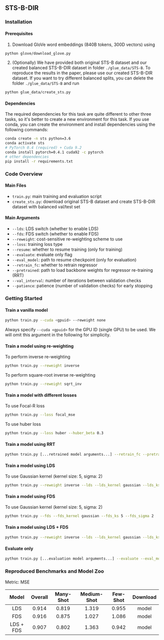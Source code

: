 ## STS-B-DIR

### Installation

#### Prerequisites

1. Download GloVe word embeddings (840B tokens, 300D vectors) using

```bash
python glove/download_glove.py
```

2. (Optionally) We have provided both original STS-B dataset and our created balanced STS-B-DIR dataset in folder `./glue_data/STS-B`. To reproduce the results in the paper, please use our created STS-B-DIR dataset. If you want to try different balanced splits, you can delete the folder `./glue_data/STS-B` and run

```bash
python glue_data/create_sts.py
```

#### Dependencies

The required dependencies for this task are quite different to other three tasks, so it's better to create a new environment for this task. If you use conda, you can create the environment and install dependencies using the following commands:

```bash
conda create -n sts python=3.6
conda activate sts
# PyTorch 0.4 (required) + Cuda 9.2
conda install pytorch=0.4.1 cuda92 -c pytorch
# other dependencies
pip install -r requirements.txt
```

### Code Overview

#### Main Files

- `train.py`: main training and evaluation script
- `create_sts.py`: download original STS-B dataset and create STS-B-DIR dataset with balanced val/test set 

#### Main Arguments

- `--lds`: LDS switch (whether to enable LDS)
- `--fds`: FDS switch (whether to enable FDS)
- `--reweight`: cost-sensitive re-weighting scheme to use
- `--loss`: training loss type
- `--resume`: whether to resume training (only for training)
- `--evaluate`: evaluate only flag
- `--eval_model`: path to resume checkpoint (only for evaluation)
- `--retrain_fc`: whether to retrain regressor
- `--pretrained`: path to load backbone weights for regressor re-training (RRT)
- `--val_interval`: number of iterations between validation checks
- `--patience`: patience (number of validation checks) for early stopping

### Getting Started

#### Train a vanilla model

```bash
python train.py --cuda <gpuid> --reweight none
```

Always specify `--cuda <gpuid>` for the GPU ID (single GPU) to be used. We will omit this argument in the following for simplicity.

#### Train a model using re-weighting

To perform inverse re-weighting

```bash
python train.py --reweight inverse
```

To perform square-root inverse re-weighting

```bash
python train.py --reweight sqrt_inv
```

#### Train a model with different losses

To use Focal-R loss

```bash
python train.py --loss focal_mse
```

To use huber loss

```bash
python train.py --loss huber --huber_beta 0.3
```

#### Train a model using RRT

```bash
python train.py [...retrained model arguments...] --retrain_fc --pretrained <path_to_pretrained_ckpt>
```

#### Train a model using LDS

To use Gaussian kernel (kernel size: 5, sigma: 2)

```bash
python train.py --reweight inverse --lds --lds_kernel gaussian --lds_ks 5 --lds_sigma 2
```

#### Train a model using FDS

To use Gaussian kernel (kernel size: 5, sigma: 2)

```bash
python train.py --fds --fds_kernel gaussian --fds_ks 5 --fds_sigma 2
```

#### Train a model using LDS + FDS

```bash
python train.py --reweight inverse --lds --lds_kernel gaussian --lds_ks 5 --lds_sigma 2 --fds --fds_kernel gaussian --fds_ks 5 --fds_sigma 2
```

#### Evaluate only 

```bash
python train.py [...evaluation model arguments...] --evaluate --eval_model <path_to_evaluation_ckpt>
```

### Reproduced Benchmarks and Model Zoo

Metric: MSE

|   Model   | Overall | Many-Shot | Medium-Shot | Few-Shot | Download |
| :-------: | :-----: | :-------: | :---------: | :------: | :------: |
|    LDS    |  0.914  |   0.819   |    1.319    |   0.955  |  model   |
|    FDS    |  0.916  |   0.875   |    1.027    |   1.086  |  model   |
| LDS + FDS |  0.907  |   0.802   |    1.363    |   0.942  |  model   |